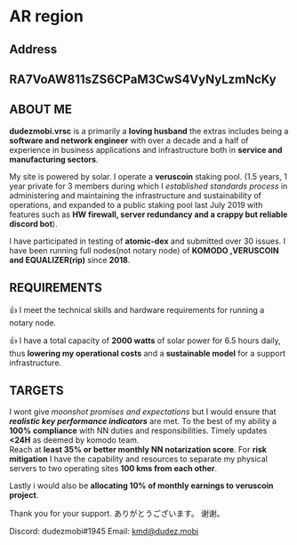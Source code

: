 # AR region
## Address 
## **RA7VoAW811sZS6CPaM3CwS4VyNyLzmNcKy**

## ABOUT ME

**dudezmobi.vrsc** is a primarily a **loving husband** the extras includes being a **software and network engineer** with 
over a decade and a half of experience in business applications and infrastructure both in **service and manufacturing sectors**.

My site is powered by solar. I operate a **veruscoin** staking pool. (1.5 years, 1 year private for 3 members during which I *established standards 
process* in administering and maintaining the infrastructure and sustainability of operations, and expanded to a public staking pool last July 2019 with features such as **HW firewall, server redundancy and a crappy but reliable discord bot**).

I have participated in testing of **atomic-dex** and submitted over 30 issues.
I have been running full nodes(not notary node) of **KOMODO ,VERUSCOIN and EQUALIZER(rip)** since **2018**.

## REQUIREMENTS

:+1: I meet the technical skills and hardware requirements for running a notary node.

:+1: I have a total capacity of **2000 watts** of solar power for 6.5 hours daily, thus **lowering
my operational costs** and a **sustainable model** for a support infrastructure.

## TARGETS

I wont give *moonshot promises and expectations* but I would ensure that ***realistic key performance indicators*** are met. 
To the best of my ability a **100% compliance** with NN duties and responsibilities. 
Timely updates **<24H** as deemed by komodo team.  
Reach at **least 35% or better monthly NN notarization score**.
For **risk mitigation** I have the capability and resources to separate my physical servers to two operating sites **100 kms from each other**. 

Lastly i would also be **allocating 10% of monthly earnings to veruscoin project**.

Thank you for your support. 
ありがとうございます。
谢谢。

Discord: dudezmobi#1945
Email: kmd@dudez.mobi
